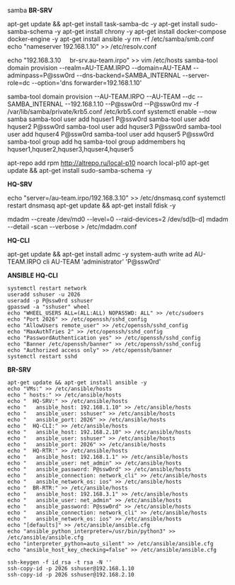samba
**BR-SRV**

apt-get update && apt-get install task-samba-dc -y
apt-get install sudo-samba-schema -y
apt-get install chrony -y
apt-get install docker-compose docker-engine -y
apt-get install ansible -y 
rm -rf /etc/samba/smb.conf 
echo "nameserver 192.168.1.10" >> /etc/resolv.conf

echo "192.168.3.10     br-srv.au-team.irpo" >> vim /etc/hosts 
samba-tool domain provision --realm=AU-TEAM.IRPO --domain=AU-TEAM --adminpass=P@ssw0rd --dns-backend=SAMBA_INTERNAL --server-role=dc --option='dns forwarder=192.168.1.10'

samba-tool domain provision --AU-TEAM.IRPO --AU-TEAM --dc --SAMBA_INTERNAL --192.168.1.10 --P@ssw0rd --P@ssw0rd
mv -f /var/lib/samba/private/krb5.conf /etc/krb5.conf 
systemctl enable --now samba 
samba-tool user add hquser1 P@ssw0rd 
samba-tool user add hquser2 P@ssw0rd 
samba-tool user add hquser3 P@ssw0rd 
samba-tool user add hquser4 P@ssw0rd 
samba-tool user add hquser5 P@ssw0rd 
samba-tool group add hq 
samba-tool group addmembers hq hquser1,hquser2,hquser3,hquser4,hquser5

apt-repo add rpm http://altrepo.ru/local-p10 noarch local-p10 
apt-get update && apt-get install sudo-samba-schema -y 




**HQ-SRV**

echo "server=/au-team.irpo/192.168.3.10" >> /etc/dnsmasq.conf 
systemctl restart dnsmasq 
apt-get update && apt-get install fdisk -y

mdadm --create /dev/md0 --level=0 --raid-devices=2 /dev/sd[b-d]
mdadm --detail -scan --verbose > /etc/mdadm.conf


**HQ-CLI**

apt-get update && apt-get install admc -y
system-auth write ad AU-TEAM.IRPO cli AU-TEAM 'administrator' 'P@ssw0rd'


**ANSIBLE**
**HQ-CLI**
```
systemctl restart network
useradd sshuser -u 2026
useradd -p P@ssw0rd sshuser
gpasswd -a "sshuser" wheel
echo "WHEEL_USERS ALL=(ALL:ALL) NOPASSWD: ALL" >> /etc/sudoers
echo "Port 2026" >> /etc/openssh/sshd_config
echo "AllowUsers remote_user" >> /etc/openssh/sshd_config
echo "MaxAuthTries 2" >> /etc/openssh/sshd_config
echo "PasswordAuthentication yes" >> /etc/openssh/sshd_config
echo "Banner /etc/openssh/banner" >> /etc/openssh/sshd_config
echo "Authorized access only" >> /etc/openssh/banner
systemctl restart sshd
```
**BR-SRV**
```
apt-get update && apt-get install ansible -y 
echo "VMs:" >> /etc/ansible/hosts 
echo " hosts:" >> /etc/ansible/hosts 
echo "  HQ-SRV:" >> /etc/ansible/hosts 
echo "   ansible_host: 192.168.1.10" >> /etc/ansible/hosts 
echo "   ansible_user: sshuser" >> /etc/ansible/hosts 
echo "   ansible_port: 2026" >> /etc/ansible/hosts 
echo "  HQ-CLI:" >> /etc/ansible/hosts 
echo "   ansible_host: 192.168.2.10" >> /etc/ansible/hosts 
echo "   ansible_user: sshuser" >> /etc/ansible/hosts 
echo "   ansible_port: 2026" >> /etc/ansible/hosts 
echo "  HQ-RTR:" >> /etc/ansible/hosts 
echo "   ansible_host: 192.168.1.1" >> /etc/ansible/hosts 
echo "   ansible_user: net_admin" >> /etc/ansible/hosts 
echo "   ansible_password: P@ssw0rd" >> /etc/ansible/hosts 
echo "   ansible_connection: network_cli" >> /etc/ansible/hosts
echo "   ansible_network_os: ios" >> /etc/ansible/hosts
echo "  BR-RTR:" >> /etc/ansible/hosts
echo "   ansible_host: 192.168.3.1" >> /etc/ansible/hosts
echo "   ansible_user: net_admin" >> /etc/ansible/hosts
echo "   ansible_password: P@ssw0rd" >> /etc/ansible/hosts
echo "   ansible_connection: network_cli" >> /etc/ansible/hosts
echo "   ansible_network_os: ios" >> /etc/ansible/hosts
echo "[defaults]" >> /etc/ansible/ansible.cfg
echo "ansible_python_interpreter=/usr/bin/python3" >> /etc/ansible/ansible.cfg
echo "interpreter_python=auto_silent" >> /etc/ansible/ansible.cfg
echo "ansible_host_key_checking=false" >> /etc/ansible/ansible.cfg

ssh-keygen -f id_rsa -t rsa -N ''
ssh-copy-id -p 2026 sshuser@192.168.1.10
ssh-copy-id -p 2026 sshuser@192.168.2.10
```







